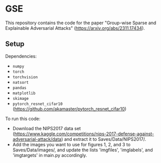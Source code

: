 # GSE
This repository contains the code for the paper "Group-wise Sparse and Explainable Adversarial Attacks" (https://arxiv.org/abs/2311.17434).

## Setup
Dependencies:
- `numpy`
- `torch`
- `torchvision`
- `natsort`
- `pandas`
- `matplotlib`
- `skimage`
- `pytorch_resnet_cifar10` (https://github.com/akamaster/pytorch_resnet_cifar10)
  
To run this code:
- Download the NIPS2017 data set (https://www.kaggle.com/competitions/nips-2017-defense-against-adversarial-attack/data) and extract it to Saves/Data/NIPS2017/.
- Add the images you want to use for figures 1, 2, and 3 to Saves/Data/images/, and update the lists 'imgfiles', 'imglabels', and 'imgtargets' in main.py accordingly.
